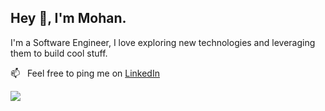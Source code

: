 ## Hey 👋, I'm Mohan.

 
I'm a Software Engineer, I love exploring new technologies and leveraging them to build cool stuff.
<br/>

📫 &nbsp; Feel free to ping me on [LinkedIn](https://www.linkedin.com/in/mohanvaddi/)


<a><img src="https://github-readme-streak-stats.herokuapp.com/?user=mohanvaddi&theme=react"></a>

<!-- <img align="center" src="https://activity-graph.herokuapp.com/graph?username=mohanvaddi&hide_border=true&area=true&point=transparent&theme=react-dark"> -->
